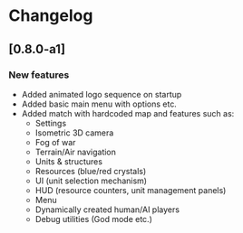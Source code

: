 # Changelog

## [0.8.0-a1]

### New features
 - Added animated logo sequence on startup
 - Added basic main menu with options etc.
 - Added match with hardcoded map and features such as:
   - Settings
   - Isometric 3D camera
   - Fog of war
   - Terrain/Air navigation
   - Units & structures
   - Resources (blue/red crystals)
   - UI (unit selection mechanism)
   - HUD (resource counters, unit management panels)
   - Menu
   - Dynamically created human/AI players
   - Debug utilities (God mode etc.)
